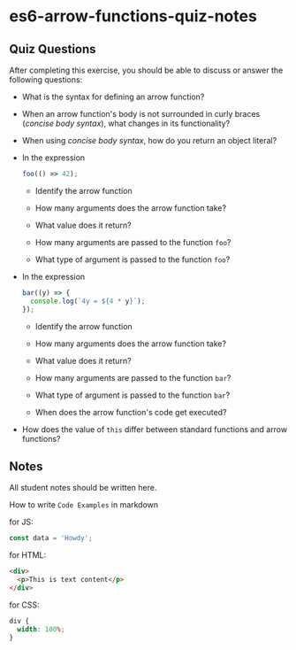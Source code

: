 # es6-arrow-functions-quiz-notes

## Quiz Questions

After completing this exercise, you should be able to discuss or answer the following questions:

- What is the syntax for defining an arrow function?

- When an arrow function's body is not surrounded in curly braces (_concise body syntax_), what changes in its functionality?

- When using _concise body syntax_, how do you return an object literal?

- In the expression

  ```js
  foo(() => 42);
  ```

  - Identify the arrow function

  - How many arguments does the arrow function take?

  - What value does it return?

  - How many arguments are passed to the function `foo`?

  - What type of argument is passed to the function `foo`?

- In the expression

  ```js
  bar((y) => {
    console.log(`4y = ${4 * y}`);
  });
  ```

  - Identify the arrow function

  - How many arguments does the arrow function take?

  - What value does it return?

  - How many arguments are passed to the function `bar`?

  - What type of argument is passed to the function `bar`?

  - When does the arrow function's code get executed?

- How does the value of `this` differ between standard functions and arrow functions?

## Notes

All student notes should be written here.

How to write `Code Examples` in markdown

for JS:

```javascript
const data = 'Howdy';
```

for HTML:

```html
<div>
  <p>This is text content</p>
</div>
```

for CSS:

```css
div {
  width: 100%;
}
```

